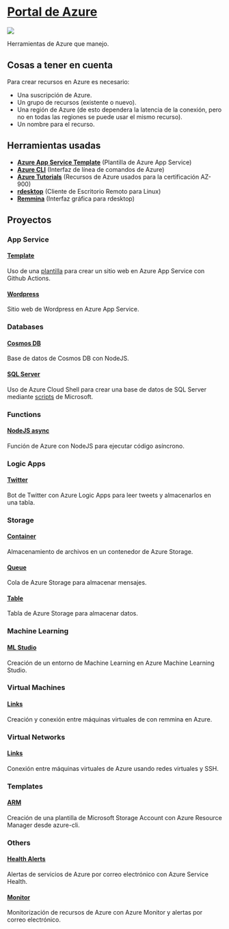 # [Portal de Azure](https://portal.azure.com)

![](https://github.com/adnksharp/AWordpress/blob/base/screenshots/K_130.jpg?raw=true)

Herramientas de Azure que manejo.

## Cosas a tener en cuenta
Para crear recursos en Azure es necesario:
- Una suscripción de Azure.
- Un grupo de recursos (existente o nuevo).
- Una región de Azure (de esto dependera la latencia de la conexión, pero no en todas las regiones se puede usar el mismo recurso).
- Un nombre para el recurso.

## Herramientas usadas
- [**Azure App Service Template**](https://github.com/adnksharp/Azure-AS-Template) (Plantilla de Azure App Service)
- [**Azure CLI**](https://docs.microsoft.com/en-us/cli/azure/install-azure-cli?view=azure-cli-latest) (Interfaz de línea de comandos de Azure)
- [**Azure Tutorials**](https://github.com/adnksharp/Azure-tutorials) (Recursos de Azure usados para la certificación AZ-900)
- [**rdesktop**](https://github.com/rdesktop/rdesktop) (Cliente de Escritorio Remoto para Linux)
- [**Remmina**](https://remmina.org/) (Interfaz gráfica para rdesktop)

## Proyectos
### App Service
#### [**Template**](https://github.com/adnksharp/Azure-AS-WA)
Uso de una [plantilla](https://github.com/adnksharp/Azure-AS-Template) para crear un sitio web en Azure App Service con Github Actions.

#### [**Wordpress**](https://github.com/adnksharp/Azure-AS-Wordpress-WA)
Sitio web de Wordpress en Azure App Service.

### Databases
#### [**Cosmos DB**](https://github.com/adnksharp/Azure-CDB-Craft)
Base de datos de Cosmos DB con NodeJS.

#### [**SQL Server**](https://github.com/adnksharp/Azure-SQL-Test)
Uso de Azure Cloud Shell para crear una base de datos de SQL Server mediante [scripts](https://github.com/MicrosoftLearning/DP-900T00A-Azure-Data-Fundamentals) de Microsoft.

### Functions
#### [**NodeJS async**](https://github.com/adnksharp/Azure-F-Craft)
Función de Azure con NodeJS para ejecutar código asíncrono.

### Logic Apps
#### [**Twitter**](https://github.com/adnksharp/Azure-LA-Twitter-Bot)
Bot de Twitter con Azure Logic Apps para leer tweets y almacenarlos en una tabla.

### Storage
#### [**Container**](https://github.com/adnksharp/Azure-S-C-Craft)
Almacenamiento de archivos en un contenedor de Azure Storage.

#### [**Queue**](https://github.com/adnksharp/Azure-S-Q-Craft)
Cola de Azure Storage para almacenar mensajes.

#### [**Table**](https://github.com/adnksharp/Azure-S-T-Craft)
Tabla de Azure Storage para almacenar datos.

### Machine Learning
#### [**ML Studio**](https://github.com/adnksharp/Azure-ML-Craft)
Creación de un entorno de Machine Learning en Azure Machine Learning Studio.

### Virtual Machines
#### [**Links**](https://github.com/adnksharp/Azure-VM-Craft)
Creación y conexión entre máquinas virtuales de con remmina en Azure.

### Virtual Networks
#### [**Links**](https://github.com/adnksharp/Azure-VM-SSH-Links)
Conexión entre máquinas virtuales de Azure usando redes virtuales y SSH.

### Templates
#### [**ARM**](https://github.com/adnksharp/Azure-ARM-T-Craft)
Creación de una plantilla de Microsoft Storage Account con Azure Resource Manager desde azure-cli.

### Others
#### [**Health Alerts**](https://github.com/adnksharp/Azure-H-Alerts/tree/base)
Alertas de servicios de Azure por correo electrónico con Azure Service Health.

#### [**Monitor**](https://github.com/adnksharp/Azure-M)
Monitorización de recursos de Azure con Azure Monitor y alertas por correo electrónico.
